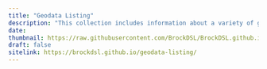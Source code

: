 ```yaml
---
title: "Geodata Listing"
description: "This collection includes information about a variety of geospatial data sources available to the Brock University community for use with GIS software, built with CollectionBuilder"
date:
thumbnail: https://raw.githubusercontent.com/BrockDSL/BrockDSL.github.io/master/Images/Geodata_Splash.png
draft: false
sitelink: https://brockdsl.github.io/geodata-listing/
---
```

